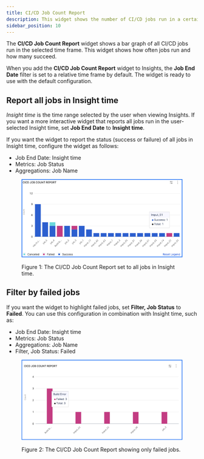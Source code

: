 ```yaml
---
title: CI/CD Job Count Report
description: This widget shows the number of CI/CD jobs run in a certain time frame.
sidebar_position: 10
---
```


The **CI/CD Job Count Report** widget shows a bar graph of all CI/CD jobs run in the selected time frame. This widget shows how often jobs run and how many succeed.

When you add the **CI/CD Job Count Report** widget to Insights, the **Job End Date** filter is set to a relative time frame by default. The widget is ready to use with the default configuration.

## Report all jobs in Insight time

_Insight time_ is the time range selected by the user when viewing Insights. If you want a more interactive widget that reports all jobs run in the user-selected Insight time, set **Job End Date** to **Insight time**.

If you want the widget to report the status (success or failure) of all jobs in Insight time, configure the widget as follows:

* Job End Date: Insight time
* Metrics: Job Status
* Aggregations: Job Name

<figure>

![](../static/ci-cd-job-count-report.png)

<figcaption>Figure 1: The CI/CD Job Count Report set to all jobs in Insight time.</figcaption>
</figure>

## Filter by failed jobs

If you want the widget to highlight failed jobs, set **Filter, Job Status** to **Failed**. You can use this configuration in combination with Insight time, such as:

* Job End Date: Insight time
* Metrics: Job Status
* Aggregations: Job Name
* Filter, Job Status: Failed

<figure>

![](../static/ci-cd-job-count-report-failed.png)

<figcaption>Figure 2: The CI/CD Job Count Report showing only failed jobs.</figcaption>
</figure>
